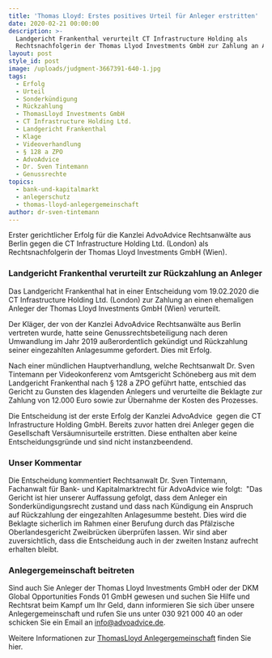 ```yaml
---
title: 'Thomas Lloyd: Erstes positives Urteil für Anleger erstritten'
date: 2020-02-21 00:00:00
description: >-
  Landgericht Frankenthal verurteilt CT Infrastructure Holding als
  Rechtsnachfolgerin der Thomas Llyod Investments GmbH zur Zahlung an Anleger
layout: post
style_id: post
image: /uploads/judgment-3667391-640-1.jpg
tags:
  - Erfolg
  - Urteil
  - Sonderkündigung
  - Rückzahlung
  - ThomasLloyd Investments GmbH
  - CT Infrastructure Holding Ltd.
  - Landgericht Frankenthal
  - Klage
  - Videoverhandlung
  - § 128 a ZPO
  - AdvoAdvice
  - Dr. Sven Tintemann
  - Genussrechte
topics:
  - bank-und-kapitalmarkt
  - anlegerschutz
  - thomas-lloyd-anlegergemeinschaft
author: dr-sven-tintemann
---
```

Erster gerichtlicher Erfolg für die Kanzlei AdvoAdvice Rechtsanwälte aus Berlin gegen die CT Infrastructure Holding Ltd. (London) als Rechtsnachfolgerin der Thomas Lloyd Investments GmbH (Wien).&nbsp;

### Landgericht Frankenthal verurteilt zur Rückzahlung an Anleger

Das Landgericht Frankenthal hat in einer Entscheidung vom 19.02.2020 die CT Infrastructure Holding Ltd. (London) zur Zahlung an einen ehemaligen Anleger der Thomas Lloyd Investments GmbH (Wien) verurteilt.&nbsp;

Der Kläger, der von der Kanzlei AdvoAdvice Rechtsanwälte aus Berlin vertreten wurde, hatte seine Genussrechtsbeteiligung nach deren Umwandlung im Jahr 2019 außerordentlich gekündigt und Rückzahlung seiner eingezahlten Anlagesumme gefordert. Dies mit Erfolg.&nbsp;

Nach einer mündlichen Hauptverhandlung, welche Rechtsanwalt Dr. Sven Tintemann per Videokonferenz vom Amtsgericht Schöneberg aus mit dem Landgericht Frankenthal nach § 128 a ZPO geführt hatte, entschied das Gericht zu Gunsten des klagenden Anlegers und verurteilte die Beklagte zur Zahlung von 12.000 Euro sowie zur Übernahme der Kosten des Prozesses.&nbsp;

Die Entscheidung ist der erste Erfolg der Kanzlei AdvoAdvice &nbsp;gegen die CT Infrastructure Holding GmbH. Bereits zuvor hatten drei Anleger gegen die Gesellschaft Versäumnisurteile erstritten. Diese enthalten aber keine Entscheidungsgründe und sind nicht instanzbeendend.&nbsp;

### Unser Kommentar

Die Entscheidung kommentiert Rechtsanwalt Dr. Sven Tintemann, Fachanwalt für Bank- und Kapitalmarktrecht für AdvoAdvice wie folgt: &nbsp;"Das Gericht ist hier unserer Auffassung gefolgt, dass dem Anleger ein Sonderkündigungsrecht zustand und dass nach Kündigung ein Anspruch auf Rückzahlung der eingezahlten Anlagesumme besteht. Dies wird die Beklagte sicherlich im Rahmen einer Berufung durch das Pfälzische Oberlandesgericht Zweibrücken überprüfen lassen. Wir sind aber zuversichtlich, dass die Entscheidung auch in der zweiten Instanz aufrecht erhalten bleibt.&nbsp;

### Anlegergemeinschaft beitreten

Sind auch Sie Anleger der Thomas Lloyd Investments GmbH oder der DKM Global Opportunities Fonds 01 GmbH gewesen und suchen Sie Hilfe und Rechtsrat beim Kampf um Ihr Geld, dann informieren Sie sich über unsere Anlegergemeinschaft und rufen Sie uns unter 030 921 000 40 an oder schicken Sie ein Email an info@advoadvice.de.&nbsp;&nbsp;

Weitere Informationen zur [ThomasLloyd Anlegergemeinschaft](/themen/thomas-lloyd-anlegergemeinschaft/) finden Sie hier.&nbsp;